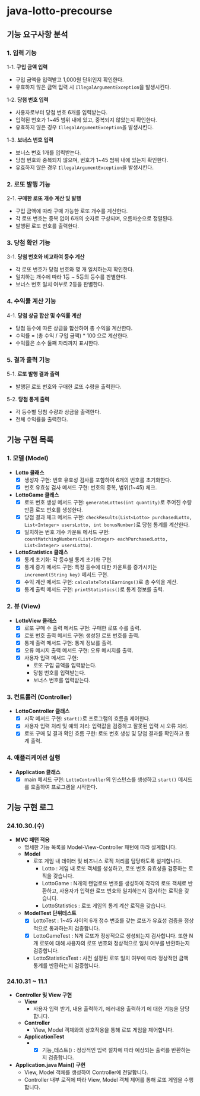 # java-lotto-precourse

## 기능 요구사항 분석

### 1. 입력 기능
1-1. **구입 금액 입력**
- 구입 금액을 입력받고 1,000원 단위인지 확인한다.
- 유효하지 않은 금액 입력 시 `IllegalArgumentException`을 발생시킨다.

1-2. **당첨 번호 입력**
- 사용자로부터 당첨 번호 6개를 입력받는다.
- 입력된 번호가 1~45 범위 내에 있고, 중복되지 않았는지 확인한다.
- 유효하지 않은 경우 `IllegalArgumentException`을 발생시킨다.

1-3. **보너스 번호 입력**
- 보너스 번호 1개를 입력받는다.
- 당첨 번호와 중복되지 않으며, 번호가 1~45 범위 내에 있는지 확인한다.
- 유효하지 않은 경우 `IllegalArgumentException`을 발생시킨다.

### 2. 로또 발행 기능
2-1. **구매한 로또 개수 계산 및 발행**
- 구입 금액에 따라 구매 가능한 로또 개수를 계산한다.
- 각 로또 번호는 중복 없이 6개의 숫자로 구성되며, 오름차순으로 정렬된다.
- 발행된 로또 번호를 출력한다.

### 3. 당첨 확인 기능
3-1. **당첨 번호와 비교하여 등수 계산**
- 각 로또 번호가 당첨 번호와 몇 개 일치하는지 확인한다.
- 일치하는 개수에 따라 1등 ~ 5등의 등수를 판별한다.
- 보너스 번호 일치 여부로 2등을 판별한다.

### 4. 수익률 계산 기능
4-1. **당첨 상금 합산 및 수익률 계산**
- 당첨 등수에 따른 상금을 합산하여 총 수익을 계산한다.
- 수익률 = (총 수익 / 구입 금액) * 100 으로 계산한다.
- 수익률은 소수 둘째 자리까지 표시한다.

### 5. 결과 출력 기능
5-1. **로또 발행 결과 출력**
- 발행된 로또 번호와 구매한 로또 수량을 출력한다.

5-2. **당첨 통계 출력**
- 각 등수별 당첨 수량과 상금을 출력한다.
- 전체 수익률을 출력한다.


## 기능 구현 목록

### 1. 모델 (Model)
- **Lotto 클래스**
  - [x] 생성자 구현: 번호 유효성 검사를 포함하여 6개의 번호를 초기화한다.
  - [x] 번호 유효성 검사 메서드 구현: 번호의 중복, 범위(1~45) 체크.

- **LottoGame 클래스**
  - [x] 로또 번호 생성 메서드 구현: `generateLottos(int quantity)`로 주어진 수량만큼 로또 번호를 생성한다.
  - [x] 당첨 결과 체크 메서드 구현: `checkResults(List<Lotto> purchasedLotto, List<Integer> usersLotto, int bonusNumber)`로 당첨 통계를 계산한다.
  - [x] 일치하는 번호 개수 카운트 메서드 구현: `countMatchingNumbers(List<Integer> eachPurchasedLotto, List<Integer> usersLotto)`.

- **LottoStatistics 클래스**
  - [x] 통계 초기화: 각 등수별 통계 초기화 구현.
  - [x] 통계 증가 메서드 구현: 특정 등수에 대한 카운트를 증가시키는 `increment(String key)` 메서드 구현.
  - [x] 수익 계산 메서드 구현: `calculateTotalEarnings()`로 총 수익을 계산.
  - [x] 통계 출력 메서드 구현: `printStatistics()`로 통계 정보를 출력.

### 2. 뷰 (View)
- **LottoView 클래스**
    - [x] 로또 구매 수 출력 메서드 구현: 구매한 로또 수를 출력.
    - [x] 로또 번호 출력 메서드 구현: 생성된 로또 번호를 출력.
    - [x] 통계 출력 메서드 구현: 통계 정보를 출력.
    - [x] 오류 메시지 출력 메서드 구현: 오류 메시지를 출력.
    - [x] 사용자 입력 메서드 구현:
        - 로또 구입 금액을 입력받는다.
        - 당첨 번호를 입력받는다.
        - 보너스 번호를 입력받는다.

### 3. 컨트롤러 (Controller)
- **LottoController 클래스**
    - [x] 시작 메서드 구현: `start()`로 프로그램의 흐름을 제어한다.
    - [x] 사용자 입력 처리 및 예외 처리: 입력값을 검증하고 잘못된 입력 시 오류 처리.
    - [x] 로또 구매 및 결과 확인 흐름 구현: 로또 번호 생성 및 당첨 결과를 확인하고 통계 출력.

### 4. 애플리케이션 실행
- **Application 클래스**
    - [x] main 메서드 구현: `LottoController`의 인스턴스를 생성하고 `start()` 메서드를 호출하여 프로그램을 시작한다.

## 기능 구현 로그

### 24.10.30.(수)
- **MVC 패턴 적용**
  - 명세한 기능 목록을 Model-View-Controller 패턴에 따라 설계합니다.
  - **Model**
    - 로또 게임 내 데이터 및 비즈니스 로직 처리를 담당하도록 설계합니다.
      - Lotto : 게임 내 로또 객체를 생성하고, 로또 번호 유효성을 검증하는 로직을 갖습니다.
      - LottoGame : N개의 랜덤로또 번호를 생성하여 각각의 로또 객체로 반환하고, 사용자가 입력한 로또 번호와 일치하는지 검사하는 로직을 갖습니다.
      - LottoStatistics : 로또 게임의 통계 계산 로직을 갖습니다.
  - **ModelTest 단위테스트**
    - [x] LottoTest : 1~45 사이의 6개 정수 번호를 갖는 로또가 유효성 검증을 정상적으로 통과하는지 검증합니다.
    - [x] LottoGameTest : N개 로또가 정상적으로 생성되는지 검사합니다. 또한 N개 로또에 대해 사용자의 로또 번호와 정상적으로 일치 여부를 반환하는지 검증합니다. 
    - LottoStatisticsTest : 사전 설정된 로또 일치 여부에 따라 정상적인 금액 통계를 반환하는지 검증합니다.

### 24.10.31 ~ 11.1
- **Controller 및 View 구현**
  - **View**
    - 사용자 입력 받기, 내용 출력하기, 에러내용 출력하기 에 대한 기능을 담당합니다.
  - **Controller**
    - View, Model 객체와의 상호작용을 통해 로또 게임을 제어합니다.
  - **ApplicationTest**
    - -[x] 기능_테스트() : 정상적인 입력 절차에 따라 예상되는 출력를 반환하는지 검증합니다.
- **Application.java Main() 구현**
  - View, Model 객체를 생성하여 Controller에 전달합니다.
  - Controller 내부 로직에 따라 View, Model 객체 제어를 통해 로또 게임을 수행합니다.